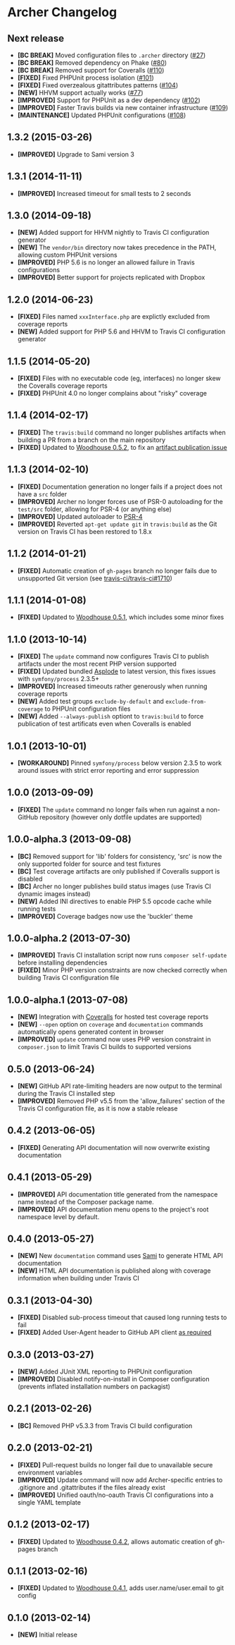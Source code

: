 # Archer Changelog

## Next release

- **[BC BREAK]** Moved configuration files to `.archer` directory ([#27])
- **[BC BREAK]** Removed dependency on Phake ([#80])
- **[BC BREAK]** Removed support for Coveralls ([#110])
- **[FIXED]** Fixed PHPUnit process isolation ([#101])
- **[FIXED]** Fixed overzealous gitattributes patterns ([#104])
- **[NEW]** HHVM support actually works ([#77])
- **[IMPROVED]** Support for PHPUnit as a dev dependency ([#102])
- **[IMPROVED]** Faster Travis builds via new container infrastructure ([#109])
- **[MAINTENANCE]** Updated PHPUnit configurations ([#108])

[#27]: https://github.com/IcecaveStudios/archer/issues/27
[#77]: https://github.com/IcecaveStudios/archer/issues/77
[#80]: https://github.com/IcecaveStudios/archer/issues/80
[#101]: https://github.com/IcecaveStudios/archer/issues/101
[#102]: https://github.com/IcecaveStudios/archer/issues/102
[#104]: https://github.com/IcecaveStudios/archer/issues/104
[#108]: https://github.com/IcecaveStudios/archer/issues/108
[#109]: https://github.com/IcecaveStudios/archer/issues/109
[#110]: https://github.com/IcecaveStudios/archer/issues/110

## 1.3.2 (2015-03-26)

- **[IMPROVED]** Upgrade to Sami version 3

## 1.3.1 (2014-11-11)

- **[IMPROVED]** Increased timeout for small tests to 2 seconds

## 1.3.0 (2014-09-18)

- **[NEW]** Added support for HHVM nightly to Travis CI configuration generator
- **[NEW]** The `vendor/bin` directory now takes precedence in the PATH,
  allowing custom PHPUnit versions
- **[IMPROVED]** PHP 5.6 is no longer an allowed failure in Travis
  configurations
- **[IMPROVED]** Better support for projects replicated with Dropbox

## 1.2.0 (2014-06-23)

- **[FIXED]** Files named `xxxInterface.php` are explictly excluded from
  coverage reports
- **[NEW]** Added support for PHP 5.6 and HHVM to Travis CI configuration
  generator

## 1.1.5 (2014-05-20)

- **[FIXED]** Files with no executable code (eg, interfaces) no longer skew the
  Coveralls coverage reports
- **[FIXED]** PHPUnit 4.0 no longer complains about "risky" coverage

## 1.1.4 (2014-02-17)

- **[FIXED]** The `travis:build` command no longer publishes artifacts when
  building a PR from a branch on the main repository
- **[FIXED]** Updated to [Woodhouse 0.5.2], to fix an
  [artifact publication issue]

[artifact publication issue]: https://github.com/IcecaveStudios/woodhouse/issues/38
[Woodhouse 0.5.2]: https://github.com/IcecaveStudios/woodhouse/releases/tag/0.5.2

## 1.1.3 (2014-02-10)

- **[FIXED]** Documentation generation no longer fails if a project does not
  have a `src` folder
- **[IMPROVED]** Archer no longer forces use of PSR-0 autoloading for the
  `test/src` folder, allowing for PSR-4 (or anything else)
- **[IMPROVED]** Updated autoloader to [PSR-4]
- **[IMPROVED]** Reverted `apt-get update git` in `travis:build` as the Git
  version on Travis CI has been restored to 1.8.x

[PSR-4]: http://www.php-fig.org/psr/psr-4/

## 1.1.2 (2014-01-21)

- **[FIXED]** Automatic creation of `gh-pages` branch no longer fails due to
  unsupported Git version (see [travis-ci/travis-ci#1710])

[travis-ci/travis-ci#1710]: https://github.com/travis-ci/travis-ci/issues/1710

## 1.1.1 (2014-01-08)

- **[FIXED]** Updated to [Woodhouse 0.5.1], which includes some minor fixes

[Woodhouse 0.5.1]: https://github.com/IcecaveStudios/woodhouse/releases/tag/0.5.1

## 1.1.0 (2013-10-14)

- **[FIXED]** The `update` command now configures Travis CI to publish artifacts
  under the most recent PHP version supported
- **[FIXED]** Updated bundled [Asplode] to latest version, this fixes issues
  with `symfony/process` 2.3.5+
- **[IMPROVED]** Increased timeouts rather generously when running coverage
  reports
- **[NEW]** Added test groups `exclude-by-default` and `exclude-from-coverage`
  to PHPUnit configuration files
- **[NEW]** Added `--always-publish` optiont to `travis:build` to force
  publication of test artificats even when Coveralls is enabled

[Asplode]: https://github.com/eloquent/asplode

## 1.0.1 (2013-10-01)

- **[WORKAROUND]** Pinned `symfony/process` below version 2.3.5 to work around
  issues with strict error reporting and error suppression

## 1.0.0 (2013-09-09)

- **[FIXED]** The `update` command no longer fails when run against a non-GitHub
  repository (however only dotfile updates are supported)

## 1.0.0-alpha.3 (2013-09-08)

- **[BC]** Removed support for 'lib' folders for consistency, 'src' is now the
  only supported folder for source and test fixtures
- **[BC]** Test coverage artifacts are only published if Coveralls support is
  disabled
- **[BC]** Archer no longer publishes build status images (use Travis CI dynamic
  images instead)
- **[NEW]** Added INI directives to enable PHP 5.5 opcode cache while running
  tests
- **[IMPROVED]** Coverage badges now use the 'buckler' theme

## 1.0.0-alpha.2 (2013-07-30)

- **[IMPROVED]** Travis CI installation script now runs `composer self-update`
  before installing dependencies
- **[FIXED]** Minor PHP version constraints are now checked correctly when
  building Travis CI configuration file

## 1.0.0-alpha.1 (2013-07-08)

- **[NEW]** Integration with [Coveralls] for hosted test coverage reports
- **[NEW]** `--open` option on `coverage` and `documentation` commands
  automatically opens generated content in browser
- **[IMPROVED]** `update` command now uses PHP version constraint in
  `composer.json` to limit Travis CI builds to supported versions

[Coveralls]: https://coveralls.io/

## 0.5.0 (2013-06-24)

- **[NEW]** GitHub API rate-limiting headers are now output to the terminal
  during the Travis CI installed step
- **[IMPROVED]** Removed PHP v5.5 from the 'allow_failures' section of the
  Travis CI configuration file, as it is now a stable release

## 0.4.2 (2013-06-05)

- **[FIXED]** Generating API documentation will now overwrite existing
  documentation

## 0.4.1 (2013-05-29)

- **[IMPROVED]** API documentation title generated from the namespace name
  instead of the Composer package name.
- **[IMPROVED]** API documentation menu opens to the project's root namespace
  level by default.

## 0.4.0 (2013-05-27)

- **[NEW]** New `documentation` command uses [Sami] to generate HTML API
  documentation
- **[NEW]** HTML API documentation is published along with coverage information
  when building under Travis CI

[Sami]: https://github.com/FriendsOfPHP/Sami

## 0.3.1 (2013-04-30)

- **[FIXED]** Disabled sub-process timeout that caused long running tests to
  fail
- **[FIXED]** Added User-Agent header to GitHub API client [as required]

[as required]: http://developer.github.com/changes/2013-04-24-user-agent-required

## 0.3.0 (2013-03-27)

- **[NEW]** Added JUnit XML reporting to PHPUnit configuration
- **[IMPROVED]** Disabled notify-on-install in Composer configuration (prevents
  inflated installation numbers on packagist)

## 0.2.1 (2013-02-26)

- **[BC]** Removed PHP v5.3.3 from Travis CI build configuration

## 0.2.0 (2013-02-21)

- **[FIXED]** Pull-request builds no longer fail due to unavailable secure
  environment variables
- **[IMPROVED]** Update command will now add Archer-specific entries to
  .gitignore and .gitattributes if the files already exist
- **[IMPROVED]** Unified oauth/no-oauth Travis CI configurations into a single
  YAML template

## 0.1.2 (2013-02-17)

- **[FIXED]** Updated to [Woodhouse 0.4.2], allows automatic creation of
  gh-pages branch

[Woodhouse 0.4.2]: https://github.com/IcecaveStudios/woodhouse/releases/tag/0.4.2

## 0.1.1 (2013-02-16)

- **[FIXED]** Updated to [Woodhouse 0.4.1], adds user.name/user.email to git
  config

[Woodhouse 0.4.1]: https://github.com/IcecaveStudios/woodhouse/releases/tag/0.4.1

## 0.1.0 (2013-02-14)

- **[NEW]** Initial release
